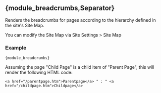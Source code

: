 ## {module_breadcrumbs,Separator}

Renders the breadcrumbs for pages according to the hierarchy defined in the site's Site Map.

You can modify the Site Map via Site Settings > Site Map

### Example

`{module_breadcrumbs}` 

Assuming the page "Child Page" is a child item of "Parent Page", this will render the following HTML code: 

`<a href="/parentpage.htm">Parentpage</a> " : " <a href="/childpage.htm">Childpage</a>`
